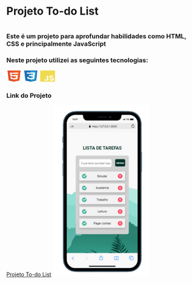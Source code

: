 <h1> Projeto To-do List <h1/>
  
 <h3> Este é um projeto para aprofundar habilidades como HTML, CSS e principalmente JavaScript <h3/>
   
   <h3> Neste projeto utilizei as seguintes tecnologias: </h3>
<div display="block">
 <img src="https://raw.githubusercontent.com/devicons/devicon/master/icons/html5/html5-original.svg" alt="HTML-Logo" height="30px" width="40px"/>
 <img src="https://raw.githubusercontent.com/devicons/devicon/master/icons/css3/css3-original.svg" alt="CSS-Logo" height="30px" width="40px"/>
 <img src="https://raw.githubusercontent.com/devicons/devicon/master/icons/javascript/javascript-plain.svg" alt="JS-Logo" height="30px" width="40px"/>
 </div>
   
  <h3> Link do Projeto </h3> 
 <a  href="https://projeto-to-do-list.netlify.app/"> Projeto To-do List</a>     
   
 <img height="450px"  src="assets/mockup-todolis.png" alt="todolist-img" />
 
